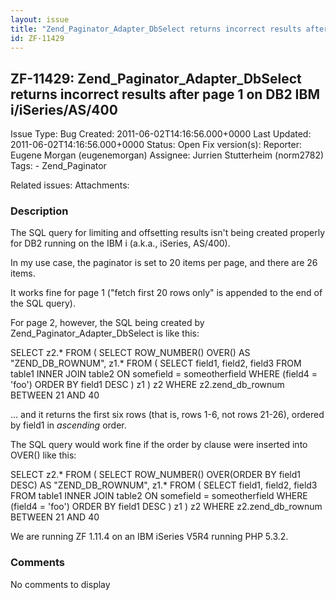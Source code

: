 ```yaml
---
layout: issue
title: "Zend_Paginator_Adapter_DbSelect returns incorrect results after page 1 on DB2 IBM i/iSeries/AS/400"
id: ZF-11429
---
```


ZF-11429: Zend\_Paginator\_Adapter\_DbSelect returns incorrect results after page 1 on DB2 IBM i/iSeries/AS/400 
----------------------------------------------------------------------------------------------------------------

 Issue Type: Bug Created: 2011-06-02T14:16:56.000+0000 Last Updated: 2011-06-02T14:16:56.000+0000 Status: Open Fix version(s): 
 Reporter:  Eugene Morgan (eugenemorgan)  Assignee:  Jurrien Stutterheim (norm2782)  Tags: - Zend\_Paginator
 
 Related issues: 
 Attachments: 
### Description

The SQL query for limiting and offsetting results isn't being created properly for DB2 running on the IBM i (a.k.a., iSeries, AS/400).

In my use case, the paginator is set to 20 items per page, and there are 26 items.

It works fine for page 1 ("fetch first 20 rows only" is appended to the end of the SQL query).

For page 2, however, the SQL being created by Zend\_Paginator\_Adapter\_DbSelect is like this:

SELECT z2.\* FROM ( SELECT ROW\_NUMBER() OVER() AS "ZEND\_DB\_ROWNUM", z1.\* FROM ( SELECT field1, field2, field3 FROM table1 INNER JOIN table2 ON somefield = someotherfield WHERE (field4 = 'foo') ORDER BY field1 DESC ) z1 ) z2 WHERE z2.zend\_db\_rownum BETWEEN 21 AND 40

... and it returns the first six rows (that is, rows 1-6, not rows 21-26), ordered by field1 in _ascending_ order.

The SQL query would work fine if the order by clause were inserted into OVER() like this:

SELECT z2.\* FROM ( SELECT ROW\_NUMBER() OVER(ORDER BY field1 DESC) AS "ZEND\_DB\_ROWNUM", z1.\* FROM ( SELECT field1, field2, field3 FROM table1 INNER JOIN table2 ON somefield = someotherfield WHERE (field4 = 'foo') ORDER BY field1 DESC ) z1 ) z2 WHERE z2.zend\_db\_rownum BETWEEN 21 AND 40

We are running ZF 1.11.4 on an IBM iSeries V5R4 running PHP 5.3.2.

 

 

### Comments

No comments to display